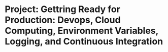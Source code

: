 # Project: Gettring Ready for Production: Devops, Cloud Computing, Environment Variables, Logging, and Continuous Integration
